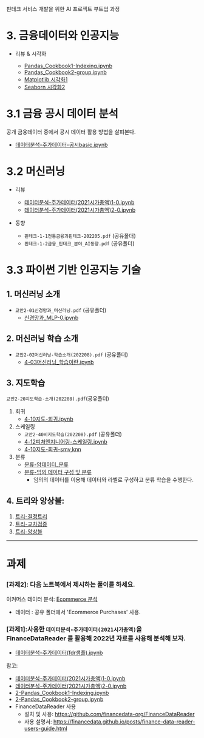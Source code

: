 핀테크 서비스 개발을 위한 AI 프로젝트 부트업 과정


# 3. 금융데이터와 인공지능

- 리뷰 & 시각화

   - [Pandas_Cookbook1-Indexing.ipynb](notebooks/2-Pandas_Cookbook1-Indexing.ipynb)
   - [Pandas_Cookbook2-group.ipynb](notebooks/2-Pandas_Cookbook2-group.ipynb)
   - [Matplotlib 시각화1](notebooks/3-시각화1-Matplotlib_1.ipynb)
   - [Seaborn 시각화2](notebooks/3-시각화2-Seaborn_1.ipynb)


# 3.1 금융 공시 데이터 분석

공개 금융데이터 중에서 공시 데이터 활용 방법을 살펴본다.

 - [데이터분석-주가데이터-공시basic.ipynb](notebooks/데이터분석-주가데이터-공시basic-0.ipynb)

 
# 3.2 머신러닝

- 리뷰
   - [데이터분석-주가데이터(2021시가총액)1-0.ipynb](notebooks/데이터분석-주가데이터(2021시가총액)1-0.ipynb)
   - [데이터분석-주가데이터(2021시가총액)2-0.ipynb](notebooks/데이터분석-주가데이터(2021시가총액)2-0.ipynb)

- 동향
   - `핀테크-1-1전통금융과핀테크-202205.pdf` (공유폴더)
   - `핀테크-1-2금융_핀테크_분야_AI동향.pdf` (공유폴더)

# 3.3 파이썬 기반 인공지능 기술

## 1. 머신러닝 소개
   - `교안2-01신경망과_머신러닝.pdf` (공유폴더)
       - [신경망과_MLP-0.ipynb](notebooks/4-02신경망과_MLP-0.ipynb)
       
## 2. 머신러닝 학습 소개
   - `교안2-02머신러닝-학습소개(202208).pdf` (공유폴더)
       - [4-03머신러닝_학습이란.ipynb](notebooks/4-03머신러닝_학습이란.ipynb)     

## 3. 지도학습

`교안2-20지도학습-소개(202208).pdf`(공유폴더)

1. 회귀
   - [4-10지도-회귀.ipynb](notebooks/4-10지도-회귀.ipynb)
2. 스케일링
   - `교안2-40비지도학습(202208).pdf` (공유폴더)
   - [4-12피처엔지니어링-스케일링.ipynb](notebooks/4-12피처엔지니어링-스케일링.ipynb)
   - [4-10지도-회귀-smv,knn](notebooks/4-10지도-회귀-smv,knn.ipynb)
2. 분류
   - [분류-암데이터_분류](notebooks/4-11지도-분류(cancer).ipynb)
   - [분류-임의 데이터 구성 및 분류](notebooks/4-11지도-분류(생선).ipynb)
      - 임의의 데이터를 이용해 데이터와 라벨로 구성하고 분류 학습을 수행한다.

## 4. 트리와 앙상블:

1. [트리-결정트리](notebooks/4-13결정트리.ipynb)
2. [트리-교차검증](notebooks/4-14교차검증_그리드서치.ipynb)
3. [트리-앙상블](notebooks/4-15앙상블.ipynb)


---

# 과제


### [과제2]: 다음 노트북에서 제시하는 풀이를 하세요.

이커머스 데이터 분석: [Ecommerce 분석](notebooks/ex-Ecommerce_purchase.ipynb)
  - 데이터 : 공유 폴더에서 'Ecommerce Purchases' 사용. 


### [과제1]:사용한 `데이터분석-주가데이터(2021시가총액)`을 FinanceDataReader 를 활용해 2022년 자료를 사용해 분석해 보자.

- [데이터분석-주가데이터(fdr샘플).ipynb](notebooks/데이터분석-주가데이터(fdr샘플).ipynb)

참고:
   - [데이터분석-주가데이터(2021시가총액)1-0.ipynb](notebooks/데이터분석-주가데이터(2021시가총액)1-0.ipynb)
   - [데이터분석-주가데이터(2021시가총액)2-0.ipynb](notebooks/데이터분석-주가데이터(2021시가총액)2-0.ipynb)
   - [2-Pandas_Cookbook1-Indexing.ipynb](notebooks/2-Pandas_Cookbook1-Indexing.ipynb)
   - [2-Pandas_Cookbook2-group.ipynb](notebooks/2-Pandas_Cookbook2-group.ipynb)
   - FinanceDataReader 사용
      - 설치 및 사용: https://github.com/financedata-org/FinanceDataReader
      - 사용 설명서: https://financedata.github.io/posts/finance-data-reader-users-guide.html

